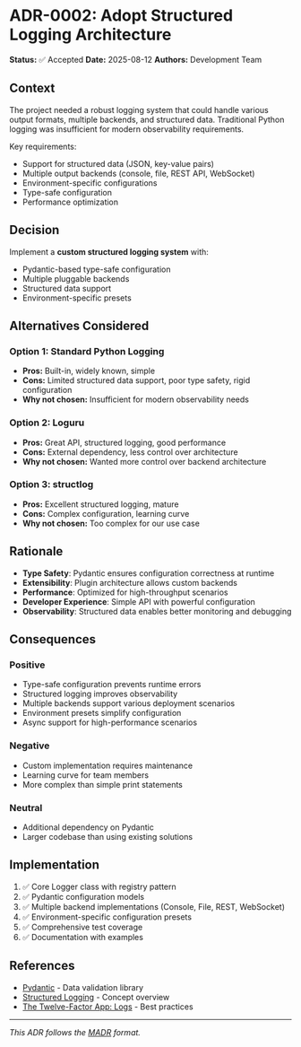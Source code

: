 # ADR-0002: Adopt Structured Logging Architecture

**Status:** ✅ Accepted
**Date:** 2025-08-12
**Authors:** Development Team

## Context

The project needed a robust logging system that could handle various output formats, multiple backends, and structured data. Traditional Python logging was insufficient for modern observability requirements.

Key requirements:
- Support for structured data (JSON, key-value pairs)
- Multiple output backends (console, file, REST API, WebSocket)
- Environment-specific configurations
- Type-safe configuration
- Performance optimization

## Decision

Implement a **custom structured logging system** with:
- Pydantic-based type-safe configuration
- Multiple pluggable backends
- Structured data support
- Environment-specific presets

## Alternatives Considered

### Option 1: Standard Python Logging
- **Pros:** Built-in, widely known, simple
- **Cons:** Limited structured data support, poor type safety, rigid configuration
- **Why not chosen:** Insufficient for modern observability needs

### Option 2: Loguru
- **Pros:** Great API, structured logging, good performance
- **Cons:** External dependency, less control over architecture
- **Why not chosen:** Wanted more control over backend architecture

### Option 3: structlog
- **Pros:** Excellent structured logging, mature
- **Cons:** Complex configuration, learning curve
- **Why not chosen:** Too complex for our use case

## Rationale

- **Type Safety**: Pydantic ensures configuration correctness at runtime
- **Extensibility**: Plugin architecture allows custom backends
- **Performance**: Optimized for high-throughput scenarios
- **Developer Experience**: Simple API with powerful configuration
- **Observability**: Structured data enables better monitoring and debugging

## Consequences

### Positive
- Type-safe configuration prevents runtime errors
- Structured logging improves observability
- Multiple backends support various deployment scenarios
- Environment presets simplify configuration
- Async support for high-performance scenarios

### Negative
- Custom implementation requires maintenance
- Learning curve for team members
- More complex than simple print statements

### Neutral
- Additional dependency on Pydantic
- Larger codebase than using existing solutions

## Implementation

1. ✅ Core Logger class with registry pattern
2. ✅ Pydantic configuration models
3. ✅ Multiple backend implementations (Console, File, REST, WebSocket)
4. ✅ Environment-specific configuration presets
5. ✅ Comprehensive test coverage
6. ✅ Documentation with examples

## References

- [Pydantic](https://pydantic.dev/) - Data validation library
- [Structured Logging](https://stackify.com/what-is-structured-logging/) - Concept overview
- [The Twelve-Factor App: Logs](https://12factor.net/logs) - Best practices

---

*This ADR follows the [MADR](https://adr.github.io/madr/) format.*
